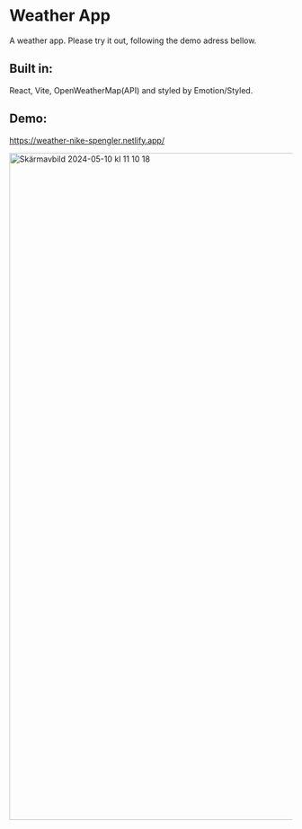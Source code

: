 # Weather App
A weather app. Please try it out, following the demo adress bellow. 

## Built in: 
React, Vite, OpenWeatherMap(API) and styled by Emotion/Styled.

## Demo: 
https://weather-nike-spengler.netlify.app/

<img width="1188" alt="Skärmavbild 2024-05-10 kl  11 10 18" src="https://github.com/NikeSpengler/WeatherApp-React/assets/32640656/176883c4-8459-4896-a41c-6ecc385ed247">




